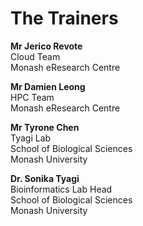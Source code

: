 The Trainers
============


**Mr Jerico Revote** <br>
Cloud Team <br>
Monash eResearch Centre <br>

**Mr Damien Leong** <br>
HPC Team <br>
Monash eResearch Centre <br>


**Mr Tyrone Chen** <br>
Tyagi Lab <br>
School of Biological Sciences <br>
Monash University <br>

**Dr. Sonika Tyagi** <br>
Bioinformatics Lab Head <br>
School of Biological Sciences <br>
Monash University <br>
